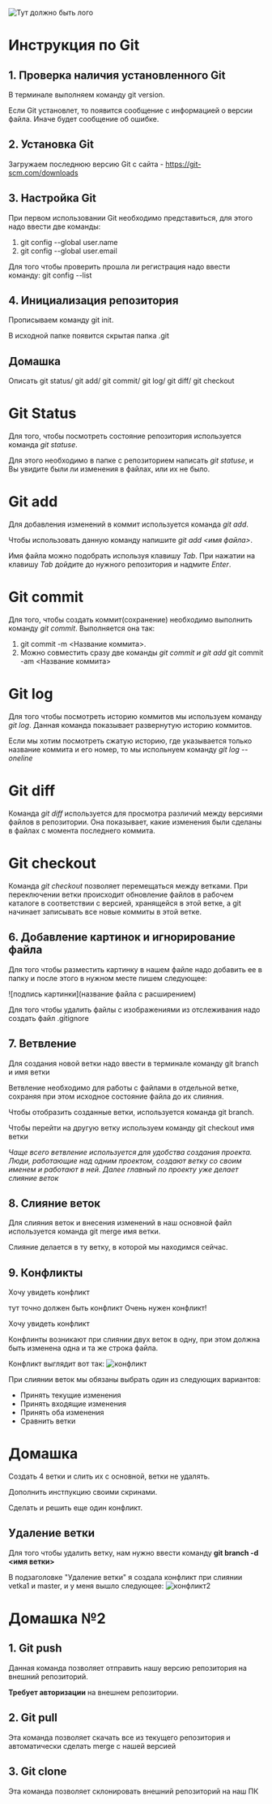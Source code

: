 ![Тут должно быть лого](Git.png)
# Инструкция по Git

## 1. Проверка наличия установленного Git 

В терминале выполняем команду git version.

Если Git установлет, то появится сообщение с информацией о версии файла. Иначе будет сообщение об ошибке.

## 2. Установка Git
Загружаем последнюю версию Git с сайта - https://git-scm.com/downloads

## 3. Настройка Git

При первом использовании Git необходимо представиться, для этого надо ввести две команды:

1. git config --global user.name
2. git config --global user.email

Для того чтобы проверить прошла ли регистрация надо ввести команду: git config --list

## 4. Инициализация репозитория

Прописываем команду git init.

В исходной папке появится скрытая папка .git

## Домашка 
Описать git status/ git add/ git commit/ git log/ git diff/ git checkout

# Git Status
Для того, чтобы посмотреть состояние репозитория используется команда *git statuse*. 

Для этого необходимо в папке с репозиторием написать *git statuse*, и Вы увидите были ли изменения в файлах, или их не было.

# Git add
Для добавления изменений в коммит используется команда *git add*. 

Чтобы использовать данную команду напишите *git add <имя файла>*. 

Имя файла можно подобрать используя клавишу *Tab*. При нажатии на клавишу *Tab* дойдите до нужного репозитория и надмите *Enter*.

# Git commit
Для того, чтобы создать коммит(сохранение) необходимо выполнить команду *git commit*. Выполняется она так:
1. git commit -m <Название коммита>.
2. Можно совместить сразу две команды *git commit и git add* git commit -am <Название коммита>

# Git log
Для того чтобы посмотреть историю коммитов мы используем команду *git log*. Данная команда показывает развернутую историю коммитов.

Если мы хотим посмотреть сжатую историю, где указывается только название коммита и его номер, то мы испольнуем команду *git log --oneline*

# Git diff
Команда *git diff* используется для просмотра различий между версиями файлов в репозитории. Она показывает, какие изменения были сделаны в файлах с момента последнего коммита. 

# Git checkout
Команда *git checkout* позволяет перемещаться между ветками. При переключении ветки происходит обновление файлов в рабочем каталоге в соответствии с версией, хранящейся в этой ветке, а git начинает записывать все новые коммиты в этой ветке.

## 6. Добавление картинок и игнорирование файла

Для того чтобы разместить картинку в нашем файле надо добавить ее в папку и после этого в нужном месте пишем следующее: 

![подпись картинки](название файла с расширением)

Для того чтобы удалить файлы с изображениями из отслеживания надо создать файл .gitignore

## 7. Ветвление

Для создания новой ветки надо ввести в терминале команду git branch и имя ветки

Ветвление необходимо для работы с файлами в отдельной ветке, сохраняя при этом исходное состояние файла до их слияния.

Чтобы отобразить созданные ветки, используется команда git branch.

Чтобы перейти на другую ветку используем команду git checkout имя ветки

*Чаще всего ветвление используется для удобства создания проекта. Люди, работающие над одним проектом, создают ветку со своим именем и работают в ней. Далее главный по проекту уже делает слияние веток*

## 8. Слияние веток

Для слияния веток и внесения изменений в наш основной файл используется команда git merge имя ветки.

Слияние делается в ту ветку, в которой мы находимся сейчас. 

## 9. Конфликты

Хочу увидеть конфликт

тут точно должен быть конфликт
Очень нужен конфликт!

Хочу увидеть конфликт

Конфлинты возникают при слиянии двух веток в одну, при этом должна быть изменена одна и та же строка файла.

Конфликт выглядит вот так:
![конфликт](Конфликт.png)

При слиянии веток мы обязаны выбрать один из следующих вариантов:
* Принять текущие изменения 
* Принять входящие изменения
* Принять оба изменения 
* Сравнить ветки

# Домашка 

Создать 4 ветки и слить их с основной, ветки не удалять.

Дополнить инстпукцию своими скринами.

Сделать и решить еще один конфликт.

## Удаление ветки

Для того чтобы удалить ветку, нам нужно ввести команду **git branch -d <имя ветки>**

В подзаголовке "Удаление ветки" я создала конфликт при слиянии vetka1 и master, и у меня вышло следующее:
![конфликт2](Конфликт2.png)

# Домашка №2
## 1. Git push
Данная команда позволяет отправить нашу версию репозитория на внешний
репозиторий. 

**Требует авторизации** на внешнем репозитории.

## 2. Git pull
Эта команда позволяет скачать все из текущего репозитория и автоматически
сделать merge с нашей версией 

## 3. Git clone
Эта команда позволяет склонировать внешний репозиторий на наш ПК